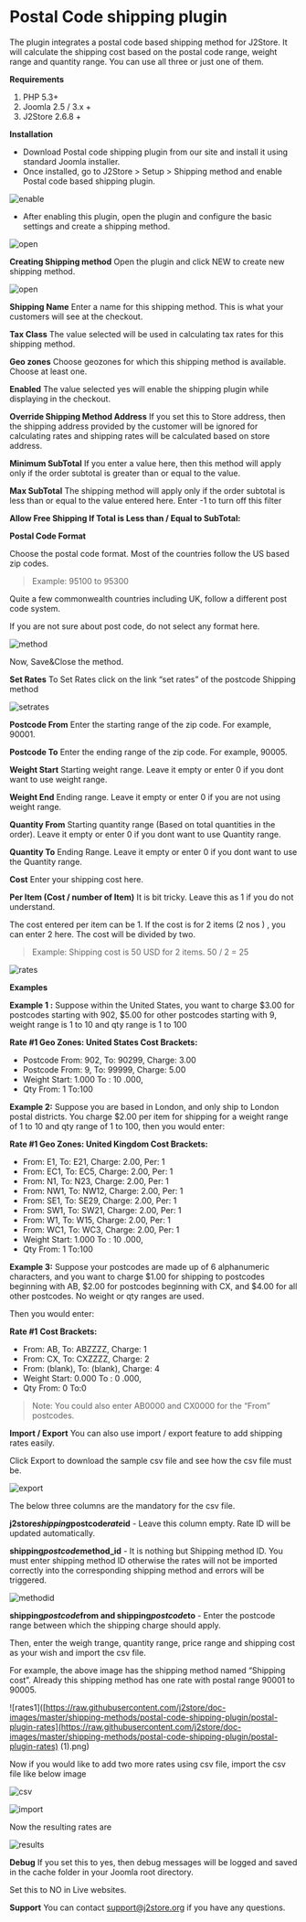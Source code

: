 # Postal Code shipping plugin

The plugin integrates a postal code based shipping method for J2Store. It will calculate the shipping cost based on the postal code range, weight range and quantity range. You can use all three or just one of them.

**Requirements**

1. PHP 5.3+
2. Joomla 2.5 / 3.x +
3. J2Store 2.6.8 +

**Installation**

* Download Postal code shipping plugin from our site and install it using standard Joomla installer.
* Once installed, go to J2Store &gt; Setup &gt; Shipping method and enable Postal code based shipping plugin.

![enable](https://raw.githubusercontent.com/j2store/doc-images/master/shipping-methods/postal-code-shipping-plugin/postal-plugin-enable.png)

* After enabling this plugin, open the plugin and configure the basic settings and create a shipping method.

![open](https://raw.githubusercontent.com/j2store/doc-images/master/shipping-methods/postal-code-shipping-plugin/postal-plugin-open.png)

**Creating Shipping method** Open the plugin and click NEW to create new shipping method.

 

![open](https://raw.githubusercontent.com/j2store/doc-images/master/shipping-methods/postal-code-shipping-plugin/postal-plugin-new.png)

**Shipping Name** Enter a name for this shipping method. This is what your customers will see at the checkout.

**Tax Class** The value selected will be used in calculating tax rates for this shipping method.

**Geo zones** Choose geozones for which this shipping method is available. Choose at least one.

**Enabled** The value selected yes will enable the shipping plugin while displaying in the checkout.

**Override Shipping Method Address** If you set this to Store address, then the shipping address provided by the customer will be ignored for calculating rates and shipping rates will be calculated based on store address.

**Minimum SubTotal** If you enter a value here, then this method will apply only if the order subtotal is greater than or equal to the value.

**Max SubTotal** The shipping method will apply only if the order subtotal is less than or equal to the value entered here. Enter -1 to turn off this filter

**Allow Free Shipping If Total is Less than / Equal to SubTotal:**

**Postal Code Format**

Choose the postal code format. Most of the countries follow the US based zip codes.

> Example: 95100 to 95300

Quite a few commonwealth countries including UK, follow a different post code system.

If you are not sure about post code, do not select any format here.

 

![method](https://raw.githubusercontent.com/j2store/doc-images/master/shipping-methods/postal-code-shipping-plugin/postal-creating_method.png)

Now, Save&Close the method.

**Set Rates** To Set Rates click on the link “set rates” of the postcode Shipping method

 

![setrates](https://raw.githubusercontent.com/j2store/doc-images/master/shipping-methods/postal-code-shipping-plugin/postal-plugin-setrates.png)

**Postcode From** Enter the starting range of the zip code. For example, 90001.

**Postcode To** Enter the ending range of the zip code. For example, 90005.

**Weight Start** Starting weight range. Leave it empty or enter 0 if you dont want to use weight range.

**Weight End** Ending range. Leave it empty or enter 0 if you are not using weight range.

**Quantity From** Starting quantity range \(Based on total quantities in the order\). Leave it empty or enter 0 if you dont want to use Quantity range.

**Quantity To** Ending Range. Leave it empty or enter 0 if you dont want to use the Quantity range.

**Cost** Enter your shipping cost here.

**Per Item \(Cost / number of Item\)** It is bit tricky. Leave this as 1 if you do not understand.

The cost entered per item can be 1. If the cost is for 2 items \(2 nos \) , you can enter 2 here. The cost will be divided by two.

> Example: Shipping cost is 50 USD for 2 items. 50 / 2 = 25

![rates](https://raw.githubusercontent.com/j2store/doc-images/master/shipping-methods/postal-code-shipping-plugin/postal-plugin-rates.png)

**Examples**

**Example 1 :** Suppose within the United States, you want to charge $3.00 for postcodes starting with 902, $5.00 for other postcodes starting with 9, weight range is 1 to 10 and qty range is 1 to 100

**Rate \#1 Geo Zones: United States Cost Brackets:**

* Postcode From: 902, To: 90299, Charge: 3.00
* Postcode From: 9, To: 99999, Charge: 5.00
* Weight Start: 1.000 To : 10 .000,
* Qty From: 1 To:100

**Example 2:** Suppose you are based in London, and only ship to London postal districts. You charge $2.00 per item for shipping for a weight range of 1 to 10 and qty range of 1 to 100, then you would enter:

**Rate \#1 Geo Zones: United Kingdom Cost Brackets:**

* From: E1, To: E21, Charge: 2.00, Per: 1
* From: EC1, To: EC5, Charge: 2.00, Per: 1
* From: N1, To: N23, Charge: 2.00, Per: 1
* From: NW1, To: NW12, Charge: 2.00, Per: 1
* From: SE1, To: SE29, Charge: 2.00, Per: 1
* From: SW1, To: SW21, Charge: 2.00, Per: 1
* From: W1, To: W15, Charge: 2.00, Per: 1
* From: WC1, To: WC3, Charge: 2.00, Per: 1
* Weight Start: 1.000 To : 10 .000,
* Qty From: 1 To:100

**Example 3:** Suppose your postcodes are made up of 6 alphanumeric characters, and you want to charge $1.00 for shipping to postcodes beginning with AB, $2.00 for postcodes beginning with CX, and $4.00 for all other postcodes. No weight or qty ranges are used.

Then you would enter:

**Rate \#1** **Cost Brackets:**

* From: AB, To: ABZZZZ, Charge: 1
* From: CX, To: CXZZZZ, Charge: 2
* From: \(blank\), To: \(blank\), Charge: 4
* Weight Start: 0.000 To : 0 .000,
* Qty From: 0 To:0

> Note: You could also enter AB0000 and CX0000 for the “From” postcodes.

**Import / Export** You can also use import / export feature to add shipping rates easily.

Click Export to download the sample csv file and see how the csv file must be.

![export](https://raw.githubusercontent.com/j2store/doc-images/master/shipping-methods/postal-code-shipping-plugin/postal-plugin-rates-export.png)

The below three columns are the mandatory for the csv file.

**j2store**_**shipping**_**postcode**_**rate**_**id** - Leave this column empty. Rate ID will be updated automatically.

**shipping**_**postcode**_**method\_id** - It is nothing but Shipping method ID. You must enter shipping method ID otherwise the rates will not be imported correctly into the corresponding shipping method and errors will be triggered.

![methodid](https://raw.githubusercontent.com/j2store/doc-images/master/shipping-methods/postal-code-shipping-plugin/postal-plugin-methodid.png) 

**shipping**_**postcode**_**from and shipping**_**postcode**_**to** - Enter the postcode range between which the shipping charge should apply.

Then, enter the weigh trange, quantity range, price range and shipping cost as your wish and import the csv file.

For example, the above image has the shipping method named “Shipping cost”. Already this shipping method has one rate with postal range 90001 to 90005.

!\[rates1\]\([https://raw.githubusercontent.com/j2store/doc-images/master/shipping-methods/postal-code-shipping-plugin/postal-plugin-rates](https://raw.githubusercontent.com/j2store/doc-images/master/shipping-methods/postal-code-shipping-plugin/postal-plugin-rates) \(1\).png\)

Now if you would like to add two more rates using csv file, import the csv file like below image

![csv](https://raw.githubusercontent.com/j2store/doc-images/master/shipping-methods/postal-code-shipping-plugin/postal-plugin-csv.png)

 

![import](https://raw.githubusercontent.com/j2store/doc-images/master/shipping-methods/postal-code-shipping-plugin/postal-plugin-import.png)

Now the resulting rates are

 

![results](https://raw.githubusercontent.com/j2store/doc-images/master/shipping-methods/postal-code-shipping-plugin/postal-plugin-import-results.png)

**Debug** If you set this to yes, then debug messages will be logged and saved in the cache folder in your Joomla root directory.

Set this to NO in Live websites.

**Support** You can contact support@j2store.org if you have any questions.

